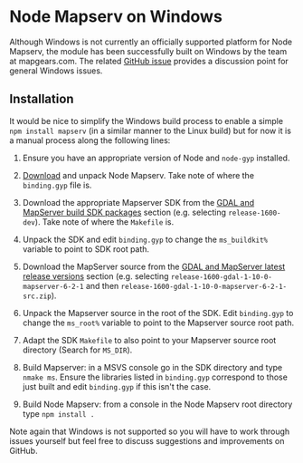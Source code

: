 # Node Mapserv on Windows

Although Windows is not currently an officially supported platform for Node
Mapserv, the module has been successfully built on Windows by the team at
mapgears.com.  The related
[GitHub issue](https://github.com/geo-data/node-mapserv/issues/7) provides a
discussion point for general Windows issues.

## Installation

It would be nice to simplify the Windows build process to enable a simple `npm
install mapserv` (in a similar manner to the Linux build) but for now it is a
manual process along the following lines:

1. Ensure you have an appropriate version of Node and `node-gyp` installed.

2. [Download](https://github.com/geo-data/node-mapserv/tags) and unpack Node
   Mapserv.  Take note of where the `binding.gyp` file is.

3. Download the appropriate Mapserver SDK from the
   [GDAL and MapServer build SDK packages](http://www.gisinternals.com/sdk/)
   section (e.g. selecting `release-1600-dev`).  Take note of where the
   `Makefile` is.

4. Unpack the SDK and edit `binding.gyp` to change the `ms_buildkit%` variable
   to point to SDK root path.

5. Download the MapServer source from the
   [GDAL and MapServer latest release versions](http://www.gisinternals.com/sdk/)
   section (e.g. selecting `release-1600-gdal-1-10-0-mapserver-6-2-1` and then
   `release-1600-gdal-1-10-0-mapserver-6-2-1-src.zip`).

6. Unpack the Mapserver source in the root of the SDK.  Edit `binding.gyp` to
   change the `ms_root%` variable to point to the Mapserver source root path.
   
7. Adapt the SDK `Makefile` to also point to your Mapserver source root
   directory (Search for `MS_DIR`).
  
8. Build Mapserver: in a MSVS console go in the SDK directory and type `nmake
   ms`.  Ensure the libraries listed in `binding.gyp` correspond to those just
   built and edit `binding.gyp` if this isn't the case.
   
9. Build Node Mapserv: from a console in the Node Mapserv root directory type
   `npm install .`

Note again that Windows is not supported so you will have to work through
issues yourself but feel free to discuss suggestions and improvements on
GitHub.
